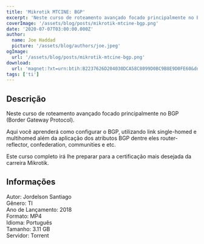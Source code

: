 ```yaml
---
title: 'Mikrotik MTCINE: BGP'
excerpt: 'Neste curso de roteamento avançado focado principalmente no BGP (Border Gateway Protocol).  Aqui você aprenderá como configurar o BGP, utilizando link single-homed e multihomed além da aplicação dos atributos BGP dentre eles router-reflector, confederation, communities e etc.   E'
coverImage: '/assets/blog/posts/mikrotik-mtcine-bgp.png'
date: '2020-07-07T03:00:00.000Z'
author:
  name: Joe Haddad
  picture: '/assets/blog/authors/joe.jpeg'
ogImage:
  url: '/assets/blog/posts/mikrotik-mtcine-bgp.png'
download:
  url: 'magnet:?xt=urn:btih:B2237626D204030DCA58C8099D0BC9B8E9D0FE60&dn=Udemy%20-%20Curso%20Preparat%c3%b3rio%20Mikrotik%20MTCINE%20-%20BGP&tr=udp%3a%2f%2ftracker.openbittorrent.com%3a1337%2fannounce&tr=udp%3a%2f%2ftracker.opentrackr.org%3a1337%2fannounce'
tags: ['ti']
---
```

<h2>Descrição</h2>
<p></p><p>Neste curso de roteamento avançado focado principalmente no BGP (Border Gateway Protocol).</p><p>Aqui você aprenderá como configurar o BGP, utilizando link single-homed e multihomed além da aplicação dos atributos BGP dentre eles router-reflector, confederation, communities e etc. </p><p>Este curso completo irá lhe preparar para a certificação mais desejada da carreira Mikrotik.</p><h2>Informações</h2><p>Autor: Jordelson Santiago<br/>Gênero: TI<br/>Ano de Lançamento: 2018<br/>Formato: MP4<br/>Idioma: Português<br/>Tamanho: 3.11 GB<br/>Servidor: Torrent</p>